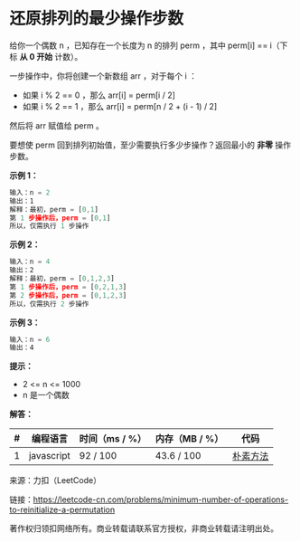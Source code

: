 # 还原排列的最少操作步数

给你一个偶数 n​​​​​​ ，已知存在一个长度为 n 的排列 perm ，其中 perm[i] == i​（下标 **从 0 开始** 计数）。

一步操作中，你将创建一个新数组 arr ，对于每个 i ：

- 如果 i % 2 == 0 ，那么 arr[i] = perm[i / 2]
- 如果 i % 2 == 1 ，那么 arr[i] = perm[n / 2 + (i - 1) / 2]

然后将 arr​​ 赋值​​给 perm 。

要想使 perm 回到排列初始值，至少需要执行多少步操作？返回最小的 **非零** 操作步数。

**示例 1：**

``` javascript
输入：n = 2
输出：1
解释：最初，perm = [0,1]
第 1 步操作后，perm = [0,1]
所以，仅需执行 1 步操作
```

**示例 2：**

``` javascript
输入：n = 4
输出：2
解释：最初，perm = [0,1,2,3]
第 1 步操作后，perm = [0,2,1,3]
第 2 步操作后，perm = [0,1,2,3]
所以，仅需执行 2 步操作
```

**示例 3：**

``` javascript
输入：n = 6
输出：4
```

**提示：**

- 2 <= n <= 1000
- n​​​​​​ 是一个偶数

**解答：**

**#**|**编程语言**|**时间（ms / %）**|**内存（MB / %）**|**代码**
--|--|--|--|--
1|javascript|92 / 100|43.6 / 100|[朴素方法](./javascript/ac_v1.js)

来源：力扣（LeetCode）

链接：https://leetcode-cn.com/problems/minimum-number-of-operations-to-reinitialize-a-permutation

著作权归领扣网络所有。商业转载请联系官方授权，非商业转载请注明出处。

